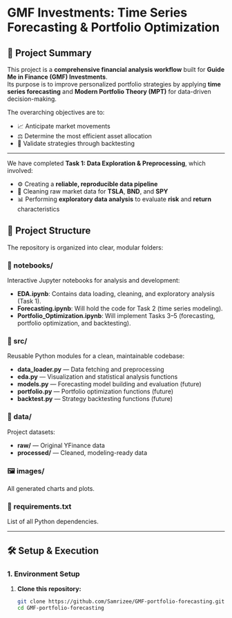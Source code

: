 # GMF Investments: Time Series Forecasting & Portfolio Optimization

## 📖 Project Summary

This project is a **comprehensive financial analysis workflow** built for **Guide Me in Finance (GMF) Investments**.  
Its purpose is to improve personalized portfolio strategies by applying **time series forecasting** and **Modern Portfolio Theory (MPT)** for data-driven decision-making.

The overarching objectives are to:

- 📈 Anticipate market movements  
- ⚖️ Determine the most efficient asset allocation  
- 🔁 Validate strategies through backtesting

---

We have completed **Task 1: Data Exploration & Preprocessing**, which involved:

- ⚙️ Creating a **reliable, reproducible data pipeline**
- 🧹 Cleaning raw market data for **TSLA**, **BND**, and **SPY**
- 📊 Performing **exploratory data analysis** to evaluate **risk** and **return** characteristics

## 📂 Project Structure

The repository is organized into clear, modular folders:

### 📓 notebooks/
Interactive Jupyter notebooks for analysis and development:

- **EDA.ipynb**: Contains data loading, cleaning, and exploratory analysis (Task 1).  
- **Forecasting.ipynb**: Will hold the code for Task 2 (time series modeling).  
- **Portfolio_Optimization.ipynb**: Will implement Tasks 3–5 (forecasting, portfolio optimization, and backtesting).

### 🧠 src/
Reusable Python modules for a clean, maintainable codebase:

- **data_loader.py** — Data fetching and preprocessing  
- **eda.py** — Visualization and statistical analysis functions  
- **models.py** — Forecasting model building and evaluation (future)  
- **portfolio.py** — Portfolio optimization functions (future)  
- **backtest.py** — Strategy backtesting functions (future)

### 📁 data/
Project datasets:

- **raw/** — Original YFinance data  
- **processed/** — Cleaned, modeling-ready data

### 🖼️ images/
All generated charts and plots.

### 📄 requirements.txt  
List of all Python dependencies.

---

## 🛠️ Setup & Execution

### 1. Environment Setup

1. **Clone this repository:**
   ```bash
   git clone https://github.com/Samrizee/GMF-portfolio-forecasting.git
   cd GMF-portfolio-forecasting
